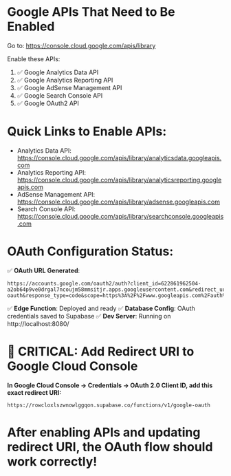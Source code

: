 # Google APIs That Need to Be Enabled

Go to: https://console.cloud.google.com/apis/library

Enable these APIs:
1. ✅ Google Analytics Data API
2. ✅ Google Analytics Reporting API  
3. ✅ Google AdSense Management API
4. ✅ Google Search Console API
5. ✅ Google OAuth2 API

# Quick Links to Enable APIs:
- Analytics Data API: https://console.cloud.google.com/apis/library/analyticsdata.googleapis.com
- Analytics Reporting API: https://console.cloud.google.com/apis/library/analyticsreporting.googleapis.com
- AdSense Management API: https://console.cloud.google.com/apis/library/adsense.googleapis.com
- Search Console API: https://console.cloud.google.com/apis/library/searchconsole.googleapis.com

# OAuth Configuration Status:
✅ **OAuth URL Generated**: 
```
https://accounts.google.com/oauth2/auth?client_id=622861962504-a2ob64p9ve0drgal7ncoujm58mmsitjr.apps.googleusercontent.com&redirect_uri=https%3A%2F%2Frowcloxlszwnowlggqon.supabase.co%2Ffunctions%2Fv1%2Fgoogle-oauth&response_type=code&scope=https%3A%2F%2Fwww.googleapis.com%2Fauth%2Fadsense.readonly+https%3A%2F%2Fwww.googleapis.com%2Fauth%2Fanalytics.readonly+https%3A%2F%2Fwww.googleapis.com%2Fauth%2Fwebmasters.readonly&access_type=offline&prompt=consent
```

✅ **Edge Function**: Deployed and ready
✅ **Database Config**: OAuth credentials saved to Supabase
✅ **Dev Server**: Running on http://localhost:8080/

# 🚨 CRITICAL: Add Redirect URI to Google Cloud Console
**In Google Cloud Console → Credentials → OAuth 2.0 Client ID, add this exact redirect URI:**
```
https://rowcloxlszwnowlggqon.supabase.co/functions/v1/google-oauth
```

# After enabling APIs and updating redirect URI, the OAuth flow should work correctly!
